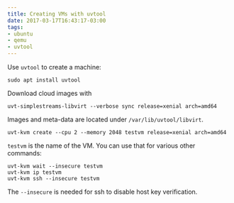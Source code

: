 ```yaml
---
title: Creating VMs with uvtool
date: 2017-03-17T16:43:17-03:00
tags:
- ubuntu
- qemu
- uvtool
---
```


Use `uvtool` to create a machine:

	sudo apt install uvtool

Download cloud images with

	uvt-simplestreams-libvirt --verbose sync release=xenial arch=amd64

Images and meta-data are located under `/var/lib/uvtool/libvirt`.

	uvt-kvm create --cpu 2 --memory 2048 testvm release=xenial arch=amd64

`testvm` is the name of the VM. You can use that for various other commands:

	uvt-kvm wait --insecure testvm
	uvt-kvm ip testvm
	uvt-kvm ssh --insecure testvm

The `--insecure` is needed for ssh to disable host key verification.
